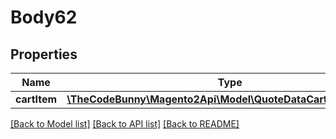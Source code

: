 # Body62

## Properties
Name | Type | Description | Notes
------------ | ------------- | ------------- | -------------
**cartItem** | [**\TheCodeBunny\Magento2Api\Model\QuoteDataCartItemInterface**](QuoteDataCartItemInterface.md) |  | 

[[Back to Model list]](../README.md#documentation-for-models) [[Back to API list]](../README.md#documentation-for-api-endpoints) [[Back to README]](../README.md)


